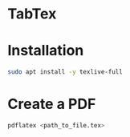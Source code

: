 # TabTex

# Installation
```bash
sudo apt install -y texlive-full
```

# Create a PDF
```bash
pdflatex <path_to_file.tex>
```

